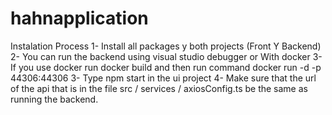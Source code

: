 # hahnapplication
Instalation Process
1- Install all packages y both projects (Front Y Backend)
2- You can run the backend using visual studio debugger or With docker
3- If you use docker run docker build and then run command docker run -d -p 44306:44306 
3- Type npm start in the ui project
4- Make sure that the url of the api that is in the file src / services / axiosConfig.ts be the same as running the backend.
